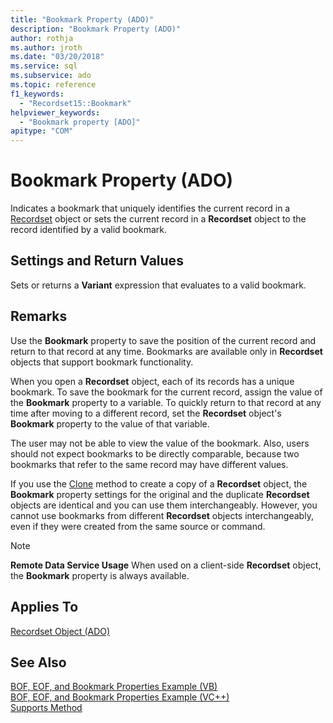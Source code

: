 ```yaml
---
title: "Bookmark Property (ADO)"
description: "Bookmark Property (ADO)"
author: rothja
ms.author: jroth
ms.date: "03/20/2018"
ms.service: sql
ms.subservice: ado
ms.topic: reference
f1_keywords:
  - "Recordset15::Bookmark"
helpviewer_keywords:
  - "Bookmark property [ADO]"
apitype: "COM"
---
```

# Bookmark Property (ADO)
Indicates a bookmark that uniquely identifies the current record in a [Recordset](./recordset-object-ado.md) object or sets the current record in a **Recordset** object to the record identified by a valid bookmark.  
  
## Settings and Return Values  
 Sets or returns a **Variant** expression that evaluates to a valid bookmark.  
  
## Remarks  
 Use the **Bookmark** property to save the position of the current record and return to that record at any time. Bookmarks are available only in **Recordset** objects that support bookmark functionality.  
  
 When you open a **Recordset** object, each of its records has a unique bookmark. To save the bookmark for the current record, assign the value of the **Bookmark** property to a variable. To quickly return to that record at any time after moving to a different record, set the **Recordset** object's **Bookmark** property to the value of that variable.  
  
 The user may not be able to view the value of the bookmark. Also, users should not expect bookmarks to be directly comparable, because two bookmarks that refer to the same record may have different values.  
  
 If you use the [Clone](./clone-method-ado.md) method to create a copy of a **Recordset** object, the **Bookmark** property settings for the original and the duplicate **Recordset** objects are identical and you can use them interchangeably. However, you cannot use bookmarks from different **Recordset** objects interchangeably, even if they were created from the same source or command.  
  
> [!NOTE]
>  **Remote Data Service Usage** When used on a client-side **Recordset** object, the **Bookmark** property is always available.  
  
## Applies To  
 [Recordset Object (ADO)](./recordset-object-ado.md)  
  
## See Also  
 [BOF, EOF, and Bookmark Properties Example (VB)](./bof-eof-and-bookmark-properties-example-vb.md)   
 [BOF, EOF, and Bookmark Properties Example (VC++)](./bof-eof-and-bookmark-properties-example-vc.md)   
 [Supports Method](./supports-method.md)